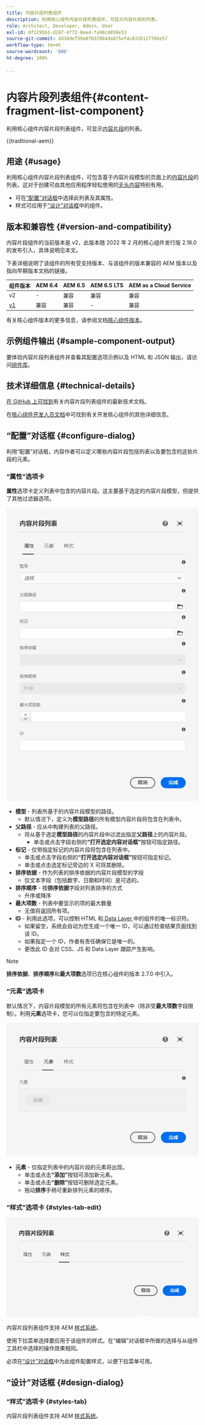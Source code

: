 ```yaml
---
title: 内容片段列表组件
description: 利用核心组件内容片段列表组件，可显示内容片段的列表。
role: Architect, Developer, Admin, User
exl-id: 0f2295b1-d287-4f72-8ee4-fa98c4850e53
source-git-commit: dd30def59a8f037864da875ef4c831b11f766e57
workflow-type: tm+mt
source-wordcount: '806'
ht-degree: 100%

---
```



# 内容片段列表组件{#content-fragment-list-component}

利用核心组件内容片段列表组件，可显示[内容片段](https://experienceleague.adobe.com/docs/experience-manager-cloud-service/assets/content-fragments/content-fragments.html?lang=zh-Hans)的列表。

{{traditional-aem}}

## 用途 {#usage}

利用核心组件内容片段列表组件，可包含基于内容片段模型的页面上的[内容片段](https://experienceleague.adobe.com/docs/experience-manager-cloud-service/assets/content-fragments/content-fragments.html?lang=zh-Hans)的列表。这对于创建可由其他应用程序轻松使用的[无头内容](https://helpx.adobe.com/cn/experience-manager/6-5/sites/developing/user-guide.html?topic=/experience-manager/6-5/sites/developing/morehelp/headless.ug.js)特别有用。

* 可在[“配置”对话框](#configure-dialog)中选择此列表及其属性。
* 样式可应用于[“设计”对话框](#design-dialog)中的组件。

## 版本和兼容性 {#version-and-compatibility}

内容片段组件的当前版本是 v2，此版本随 2022 年 2 月的核心组件发行版 2.18.0 的发布引入，具体说明见本文。

下表详细说明了该组件的所有受支持版本、与该组件的版本兼容的 AEM 版本以及指向早期版本文档的链接。

| 组件版本 | AEM 6.4 | AEM 6.5 | AEM 6.5 LTS | AEM as a Cloud Service |
|---|----|---|---|---|
| v2 | - | 兼容 | 兼容 | 兼容 |
| [v1](v1/content-fragment-list.md) | 兼容 | 兼容 | - | 兼容 |

有关核心组件版本的更多信息，请参阅文档[核心组件版本](/help/versions.md)。

## 示例组件输出 {#sample-component-output}

要体验内容片段列表组件并查看其配置选项示例以及 HTML 和 JSON 输出，请访问[组件库](https://adobe.com/go/aem_cmp_library_cflist_cn)。

## 技术详细信息 {#technical-details}

[在 GitHub 上可找到](https://adobe.com/go/aem_cmp_tech_cflist_v1_cn)有关内容片段列表组件的最新技术文档。

在[核心组件开发人员文档](/help/developing/overview.md)中可找到有关开发核心组件的其他详细信息。

## “配置”对话框 {#configure-dialog}

利用“配置”对话框，内容作者可以定义哪些内容片段包括列表以及要包含的这些片段的元素。

### “属性”选项卡

**属性**&#x200B;选项卡定义列表中包含的内容片段。这主要基于选定的内容片段模型，但提供了其他过滤器选项。

![内容片段列表组件的“编辑”对话框的“属性”选项卡](/help/assets/content-fragment-list-properties.png)

* **模型** - 列表所基于的内容片段模型的路径。
   * 默认情况下，定义为&#x200B;**模型路径**&#x200B;的所有模型内容片段将包含在列表中。
* **父路径** - 应从中构建列表的父路径。
   * 将从基于选定&#x200B;**模型路径**&#x200B;的内容片段中过滤出指定&#x200B;**父路径**&#x200B;上的内容片段。
      * 单击或点击字段右侧的&#x200B;**“打开选定内容对话框”**&#x200B;按钮可指定路径。
* **标记** - 仅带指定标记的内容片段将包含在列表中。
   * 单击或点击字段右侧的&#x200B;**“打开选定内容对话框”**&#x200B;按钮可指定标记。
   * 单击或点击选定标记旁边的 X 可将其删除。
* **排序依据** - 作为列表的排序依据的内容片段模型的字段
   * 仅文本字段（包括数字、日期和时间）是可选的。
* **排序顺序** - 按&#x200B;**排序依据**&#x200B;字段对列表排序的方式
   * 升序或降序
* **最大项数** - 列表中要显示的项的最大数量
   * 无值将返回所有项。
* **ID** - 利用此选项，可以控制 HTML 和[ Data Layer ](/help/developing/data-layer/overview.md)中的组件的唯一标识符。
   * 如果留空，系统会自动为您生成一个唯一 ID，可以通过检查结果页面找到该 ID。
   * 如果指定一个 ID，作者有责任确保它是唯一的。
   * 更改此 ID 会对 CSS、JS 和 Data Layer 跟踪产生影响。

>[!NOTE]
>**排序依据**、**排序顺序**&#x200B;和&#x200B;**最大项数**&#x200B;选项已在核心组件的版本 2.7.0 中引入。

### “元素”选项卡

默认情况下，内容片段模型的所有元素将包含在列表中（除非受&#x200B;**最大项数**&#x200B;字段限制）。利用&#x200B;**元素**&#x200B;选项卡，您可以仅指定要包含的特定元素。

![内容片段列表组件的“编辑”对话框的“元素”选项卡](/help/assets/content-fragment-list-elements.png)

* **元素** - 仅指定列表中的内容片段的元素将出现。
   * 单击或点击&#x200B;**“添加”**&#x200B;按钮可添加新元素。
   * 单击或点击&#x200B;**“删除”**&#x200B;按钮可删除选定元素。
   * 拖动&#x200B;**排序**&#x200B;手柄可重新排列元素的顺序。

### “样式”选项卡 {#styles-tab-edit}

![内容片段列表组件的“编辑”对话框的“样式”选项卡](/help/assets/content-fragment-list-styles.png)

内容片段列表组件支持 AEM [样式系统](/help/get-started/authoring.md#component-styling)。

使用下拉菜单选择要应用于该组件的样式。在“编辑”对话框中所做的选择与从组件工具栏中选择的操作效果相同。

必须在[“设计”对话框](#design-dialog)中为此组件配置样式，以便下拉菜单可用。

## “设计”对话框 {#design-dialog}

### “样式”选项卡 {#styles-tab}

内容片段列表组件支持 AEM [样式系统](/help/get-started/authoring.md#component-styling)。

